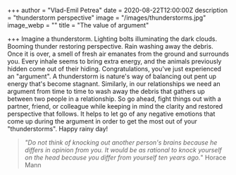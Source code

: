 +++
author = "Vlad-Emil Petrea"
date = 2020-08-22T12:00:00Z
description = "thunderstorm perspective"
image = "/images/thunderstorms.jpg"
image_webp = ""
title = "The value of argument"

+++
Imagine a thunderstorm. Lighting bolts illuminating the dark clouds. Booming thunder restoring perspective. Rain washing away the debris. Once it is over, a smell of fresh air emanates from the ground and surrounds you. Every inhale seems to bring extra energy, and the animals previously hidden come out of their hiding. Congratulations, you've just experienced an "argument". A thunderstorm is nature's way of balancing out pent up energy that's become stagnant. Similarly, in our relationships we need an argument from time to time to wash away the debris that gathers up between two people in a relationship. So go ahead, fight things out with a partner, friend, or colleague while keeping in mind the clarity and restored perspective that follows. It helps to let go of any negative emotions that come up during the argument in order to get the most out of your "thunderstorms". Happy rainy day!

> _"Do not think of knocking out another person's brains because he differs in opinion from you. It would be as rational to knock yourself on the head because you differ from yourself ten years ago._" Horace Mann